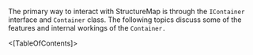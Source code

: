 <!--Title: The Container-->
<!--Url: the-container-->

The primary way to interact with StructureMap is through the `IContainer` interface and `Container` class. The following topics
discuss some of the features and internal workings of the `Container.`

<[TableOfContents]>
